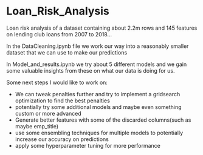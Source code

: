 # Loan_Risk_Analysis
Loan risk analysis of a dataset containing about 2.2m rows and 145 features on lending club loans from 2007 to 2018...

In the DataCleaning.ipynb file we work our way into a reasonably smaller dataset that we can use to make our predictions

In Model_and_results.ipynb we try about 5 different models and we gain some valuable insights from these on what our data is doing for us.

Some next steps I would like to work on:
* We can tweak penalties further and try to implement a gridsearch optimization to find the best penalties
* potentially try some additional models and maybe even something custom or more advanced
* Generate better features with some of the discarded columns(such as maybe emp_title)
* use some ensembling techniques for multiple models to potentially increase our accuracy on predictions
* apply some hyperparameter tuning for more performance

